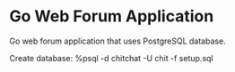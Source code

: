 # Go Web Forum Application

Go web forum application that uses PostgreSQL database.

Create database: %psql -d chitchat -U chit -f setup.sql
